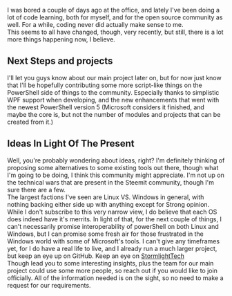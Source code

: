 I was bored a couple of days ago at the office, and lately I've been doing a lot of code learning, both for myself, and for the open source community as well. For a while, coding never did actually make sense to me.  
This seems to all have changed, though, very recently, but still, there is a lot more things happening now, I believe.  
## Next Steps and projects
I'll let you guys know about our main project later on, but for now just know that I'll be hopefully contributing some more script-like things on the PowerShell side of things to the community. Especially thanks to simplistic WPF support when developing, and the new enhancements that went with the newest PowerShell version 5 (Microsoft considers it finished, and maybe the core is, but not the number of modules and projects that can be created from it.)
## Ideas In Light Of The Present
Well, you're probably wondering about ideas, right? I'm definitely thinking of proposing some alternatives to some existing tools out there, though what I'm going to be doing, I think this community might appreciate. I'm not up on the technical wars that are present in the Steemit community, though I'm sure there are a few.  
The largest factions I've seen are Linux VS. Windows in general, with nothing backing either side up with anything except for Strong opinion. While I don't subscribe to this very narrow view, I do believe that each OS does indeed have it's merrits. In light of that, for the next couple of things, I can't necessarily promise interoperability of powerShell on both Linux and Windows, but I can promise some fresh air for those frustrated in the Windows world with some of Microsoft's tools. I can't give any timeframes yet, for I do have a real life to live, and I already run a much larger project, but keep an eye up on GitHub. Keep an eye on [StormlightTech](https://github.com/stormlighttech)  
Though lead you to some interesting insights, plus the team for our main project could use some more people, so reach out if you would like to join officially. All of the information needed is on the sight, so no need to make a request for our requirements. 